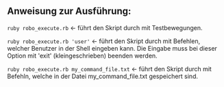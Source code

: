 ## Anweisung zur Ausführung:
`ruby robo_execute.rb` <- führt den Skript durch mit Testbewegungen.

`ruby robo_execute.rb 'user'` <- führt den Skript durch mit Befehlen, welcher Benutzer in der Shell eingeben kann. Die Eingabe muss bei dieser Option mit 'exit' (kleingeschrieben) beenden werden.

`ruby robo_execute.rb my_command_file.txt` <- führt den Skript durch mit Befehln, welche in der Datei my_command_file.txt gespeichert sind.